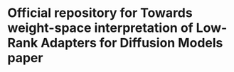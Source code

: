 # Official repository for Towards weight-space interpretation of Low-Rank Adapters for Diffusion Models paper
